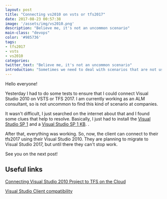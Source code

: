 ```yaml
---
layout: post
title: "Connecting vs2010 on vsts or tfs2017"
date: 2017-08-23 00:57:38
image: '/assets/img/vs2010.png'
description: "Believe me, it's not an uncommon scenario"
main-class: "devops"
color: '#985736'
tags:
- tfs2017
- vsts
- vs2010
categories:
twitter_text: "Believe me, it's not an uncommon scenario"
introduction: "Sometimes we need to deal with scenarios that are not using the last versions of everything. And that's ok, we need to solve our client's problems!"
---
```


Hello everyone!

Yesterday I had to do some tests to ensure that I could connect Visual Studio 2010 on VSTS or TFS 2017. I am currently working as an ALM consultant, so is not uncommon to find this kind of scenario at companies.

It wasn't difficult, I just searched on the internet about that and I found some clues that help to resolve. Basically, I just had to install the [Visual Studio SP 1](https://github.com/WennderSantos/wenndersantos.github.io/raw/master/mu_visual_studio_2010_sp1_web_installer_x86_651694.rar) and a [Visual Studio SP 1 KB](http://download.microsoft.com/download/C/5/D/C5D33D90-7C92-4672-82BB-E550E972F795/VS10SP1-KB2662296.exe).
.

After that, everything was working. So, now, the client can connect to their tfs2017 using their Visual Studio 2010. They are planning to migrate to Visual Studio 2017, but until there they can't stop work.

See you on the next post!


## Useful links
[Connecting Visual Studio 2010 Project to TFS on the Cloud](https://blogs.msdn.microsoft.com/africaapps/2013/02/19/connecting-visual-studio-2010-project-to-tfs-on-the-cloud/)

[Visual Studio Client compatibility](https://www.visualstudio.com/en-us/docs/setup-admin/requirements#client-compatibility)
